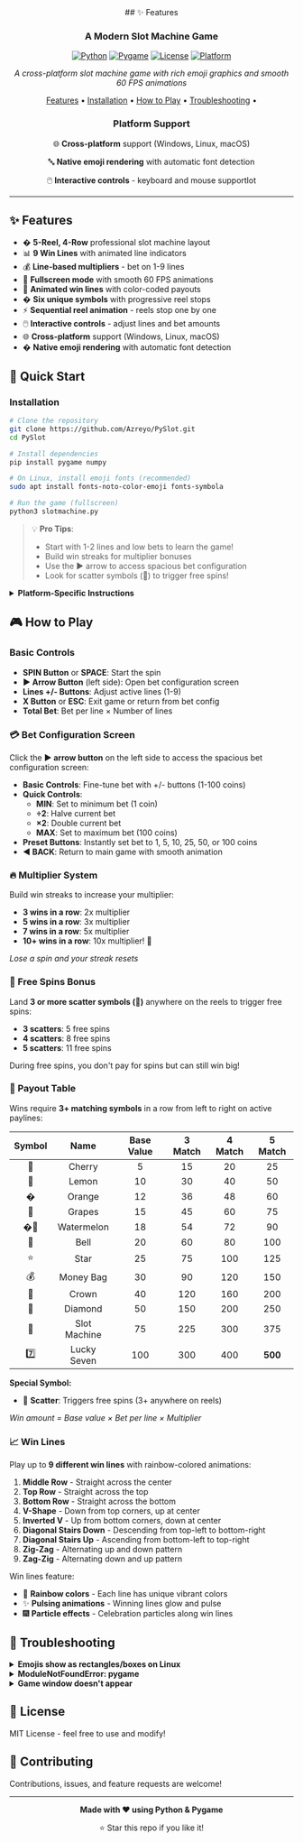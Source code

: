 <div align="center">## ✨ Features

### A Modern Slot Machine Game

[![Python](https://img.shields.io/badge/Python-3.6+-3776AB?style=for-the-badge&logo=python&logoColor=white)](https://www.python.org/)
[![Pygame](https://img.shields.io/badge/Pygame-2.0+-00A400?style=for-the-badge&logo=pygame&logoColor=white)](https://www.pygame.org/)
[![License](https://img.shields.io/badge/License-MIT-blue?style=for-the-badge)](LICENSE)
[![Platform](https://img.shields.io/badge/Platform-Windows%20%7C%20Linux%20%7C%20macOS-lightgrey?style=for-the-badge)](https://github.com)

*A cross-platform slot machine game with rich emoji graphics and smooth 60 FPS animations*

[Features](#features) • [Installation](#installation) • [How to Play](#how-to-play) • [Troubleshooting](#troubleshooting) •

### Platform Support
 🌐 **Cross-platform** support (Windows, Linux, macOS)

🔤 **Native emoji rendering** with automatic font detection

🖱️ **Interactive controls** - keyboard and mouse supportlot

</div>

---

## ✨ Features

- � **5-Reel, 4-Row** professional slot machine layout
- 📊 **9 Win Lines** with animated line indicators
- 💰 **Line-based multipliers** - bet on 1-9 lines
- 🎨 **Fullscreen mode** with smooth 60 FPS animations
- 🌈 **Animated win lines** with color-coded payouts
- � **Six unique symbols** with progressive reel stops
- ⚡ **Sequential reel animation** - reels stop one by one
- 🖱️ **Interactive controls** - adjust lines and bet amounts
- 🌐 **Cross-platform** support (Windows, Linux, macOS)
- � **Native emoji rendering** with automatic font detection

## 🚀 Quick Start

### Installation

```bash
# Clone the repository
git clone https://github.com/Azreyo/PySlot.git
cd PySlot

# Install dependencies
pip install pygame numpy

# On Linux, install emoji fonts (recommended)
sudo apt install fonts-noto-color-emoji fonts-symbola

# Run the game (fullscreen)
python3 slotmachine.py
```

> 💡 **Pro Tips**: 
> - Start with 1-2 lines and low bets to learn the game!
> - Build win streaks for multiplier bonuses
> - Use the ► arrow to access spacious bet configuration
> - Look for scatter symbols (🌟) to trigger free spins!

<details>
<summary><b>Platform-Specific Instructions</b></summary>

### Windows
```bash
pip install pygame
python slotmachine.py
```

### Linux (Ubuntu/Debian)
```bash
# Install dependencies
sudo apt update
sudo apt install python3-pip fonts-noto fonts-dejavu
pip3 install pygame

# Run
python3 slotmachine.py
```

> **Note**: Pygame doesn't support color emoji fonts. The game uses Noto Sans or DejaVu Sans which provide basic emoji rendering on Linux.

### macOS
```bash
brew install python3
pip3 install pygame
python3 slotmachine.py
```

</details>

## 🎮 How to Play

### Basic Controls

- **SPIN Button** or **SPACE**: Start the spin
- **► Arrow Button** (left side): Open bet configuration screen
- **Lines +/- Buttons**: Adjust active lines (1-9)
- **X Button** or **ESC**: Exit game or return from bet config
- **Total Bet**: Bet per line × Number of lines

### 💳 Bet Configuration Screen

Click the **► arrow button** on the left side to access the spacious bet configuration screen:

- **Basic Controls**: Fine-tune bet with +/- buttons (1-100 coins)
- **Quick Controls**: 
  - **MIN**: Set to minimum bet (1 coin)
  - **÷2**: Halve current bet
  - **×2**: Double current bet
  - **MAX**: Set to maximum bet (100 coins)
- **Preset Buttons**: Instantly set bet to 1, 5, 10, 25, 50, or 100 coins
- **◄ BACK**: Return to main game with smooth animation

### 🔥 Multiplier System

Build win streaks to increase your multiplier:
- **3 wins in a row**: 2x multiplier
- **5 wins in a row**: 3x multiplier
- **7 wins in a row**: 5x multiplier
- **10+ wins in a row**: 10x multiplier! 🚀

*Lose a spin and your streak resets*

### 🎁 Free Spins Bonus

Land **3 or more scatter symbols (🌟)** anywhere on the reels to trigger free spins:
- **3 scatters**: 5 free spins
- **4 scatters**: 8 free spins
- **5 scatters**: 11 free spins

During free spins, you don't pay for spins but can still win big!

### 💎 Payout Table

Wins require **3+ matching symbols** in a row from left to right on active paylines:

| Symbol | Name | Base Value | 3 Match | 4 Match | 5 Match |
|:------:|:----:|:----------:|:-------:|:-------:|:-------:|
| 🍒 | Cherry | 5 | 15 | 20 | 25 |
| 🍋 | Lemon | 10 | 30 | 40 | 50 |
| � | Orange | 12 | 36 | 48 | 60 |
| 🍇 | Grapes | 15 | 45 | 60 | 75 |
| �🍉 | Watermelon | 18 | 54 | 72 | 90 |
| 🔔 | Bell | 20 | 60 | 80 | 100 |
| ⭐ | Star | 25 | 75 | 100 | 125 |
| 💰 | Money Bag | 30 | 90 | 120 | 150 |
| 👑 | Crown | 40 | 120 | 160 | 200 |
| 💎 | Diamond | 50 | 150 | 200 | 250 |
| 🎰 | Slot Machine | 75 | 225 | 300 | 375 |
| 7️⃣ | Lucky Seven | 100 | 300 | 400 | **500** |

**Special Symbol:**
- 🌟 **Scatter**: Triggers free spins (3+ anywhere on reels)

*Win amount = Base value × Bet per line × Multiplier*

### 📈 Win Lines

Play up to **9 different win lines** with rainbow-colored animations:

1. **Middle Row** - Straight across the center
2. **Top Row** - Straight across the top
3. **Bottom Row** - Straight across the bottom
4. **V-Shape** - Down from top corners, up at center
5. **Inverted V** - Up from bottom corners, down at center
6. **Diagonal Stairs Down** - Descending from top-left to bottom-right
7. **Diagonal Stairs Up** - Ascending from bottom-left to top-right
8. **Zig-Zag** - Alternating up and down pattern
9. **Zag-Zig** - Alternating down and up pattern

Win lines feature:
- 🌈 **Rainbow colors** - Each line has unique vibrant colors
- ✨ **Pulsing animations** - Winning lines glow and pulse
- 🎆 **Particle effects** - Celebration particles along win lines


## 🔧 Troubleshooting

<details>
<summary><b>Emojis show as rectangles/boxes on Linux</b></summary>

**Why**: Pygame doesn't support color emoji fonts (like Noto Color Emoji). It needs regular fonts with emoji glyph support.

**Solution**: Install compatible fonts
```bash
sudo apt install fonts-noto fonts-dejavu fonts-symbola
fc-cache -fv
```

The game will automatically detect and use the best available font. Check the console output when starting the game to see which font was loaded.
</details>

<details>
<summary><b>ModuleNotFoundError: pygame</b></summary>

```bash
pip install pygame
```
</details>

<details>
<summary><b>Game window doesn't appear</b></summary>

Verify installation:
```bash
python -c "import pygame; print(pygame.version.ver)"
```
</details>

## 📄 License

MIT License - feel free to use and modify!

## 🤝 Contributing

Contributions, issues, and feature requests are welcome!

---

<div align="center">

**Made with ❤️ using Python & Pygame**

⭐ Star this repo if you like it!

</div>
